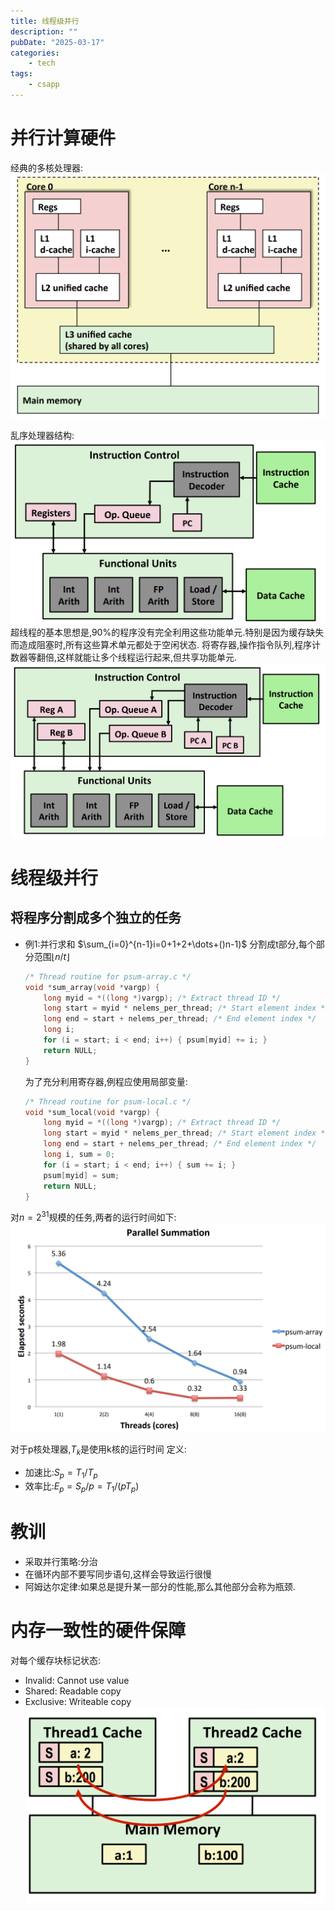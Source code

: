 ```yaml
---
title: 线程级并行
description: ""
pubDate: "2025-03-17"
categories:
    - tech
tags:
    - csapp
---
```


# 并行计算硬件
经典的多核处理器:
![](attachments/Pasted%20image%2020250214094826.png)

乱序处理器结构:
![](attachments/Pasted%20image%2020250214095029.png)
超线程的基本思想是,90%的程序没有完全利用这些功能单元.特别是因为缓存缺失而造成阻塞时,所有这些算术单元都处于空闲状态.
将寄存器,操作指令队列,程序计数器等翻倍,这样就能让多个线程运行起来,但共享功能单元.
![](attachments/Pasted%20image%2020250214095608.png)

# 线程级并行
## 将程序分割成多个独立的任务
- 例1:并行求和
	$\sum_{i=0}^{n-1}i=0+1+2+\dots+()n-1)$
	分割成t部分,每个部分范围$\lfloor n / t \rfloor$
	```c
	/* Thread routine for psum-array.c */ 
	void *sum_array(void *vargp) { 
		long myid = *((long *)vargp); /* Extract thread ID */ 
		long start = myid * nelems_per_thread; /* Start element index */ 
		long end = start + nelems_per_thread; /* End element index */ 
		long i; 
		for (i = start; i < end; i++) { psum[myid] += i; } 
		return NULL; 
	}
	```
	为了充分利用寄存器,例程应使用局部变量:
	```c
	/* Thread routine for psum-local.c */ 
	void *sum_local(void *vargp) { 
		long myid = *((long *)vargp); /* Extract thread ID */ 
		long start = myid * nelems_per_thread; /* Start element index */ 
		long end = start + nelems_per_thread; /* End element index */ 
		long i, sum = 0; 
		for (i = start; i < end; i++) { sum += i; } 
		psum[myid] = sum; 
		return NULL; 
	}
	```

对$n=2^{31}$规模的任务,两者的运行时间如下:
![](attachments/Pasted%20image%2020250214102140.png)

对于p核处理器,$T_{k}$是使用k核的运行时间
定义:
- 加速比:$S_{p}=T_{1} / T_{p}$
- 效率比:$E_{p} = S_{p} / p = T_{1} / (p T_{p})$

# 教训
- 采取并行策略:分治
- 在循环内部不要写同步语句,这样会导致运行很慢
- 阿姆达尔定律:如果总是提升某一部分的性能,那么其他部分会称为瓶颈.

# 内存一致性的硬件保障
对每个缓存块标记状态:
- Invalid: Cannot use value
- Shared: Readable copy
- Exclusive: Writeable copy
![](attachments/Pasted%20image%2020250214115924.png)

